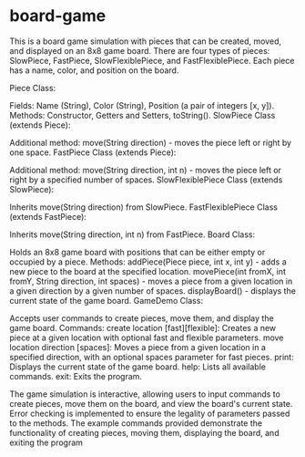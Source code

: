 # board-game

This is a board game simulation with pieces that can be created, moved, and displayed on an 8x8 game board. There are four types of pieces: SlowPiece, FastPiece, SlowFlexiblePiece, and FastFlexiblePiece. Each piece has a name, color, and position on the board.

Piece Class:

Fields: Name (String), Color (String), Position (a pair of integers [x, y]).
Methods: Constructor, Getters and Setters, toString().
SlowPiece Class (extends Piece):

Additional method: move(String direction) - moves the piece left or right by one space.
FastPiece Class (extends Piece):

Additional method: move(String direction, int n) - moves the piece left or right by a specified number of spaces.
SlowFlexiblePiece Class (extends SlowPiece):

Inherits move(String direction) from SlowPiece.
FastFlexiblePiece Class (extends FastPiece):

Inherits move(String direction, int n) from FastPiece.
Board Class:

Holds an 8x8 game board with positions that can be either empty or occupied by a piece.
Methods:
addPiece(Piece piece, int x, int y) - adds a new piece to the board at the specified location.
movePiece(int fromX, int fromY, String direction, int spaces) - moves a piece from a given location in a given direction by a given number of spaces.
displayBoard() - displays the current state of the game board.
GameDemo Class:

Accepts user commands to create pieces, move them, and display the game board.
Commands:
create location [fast][flexible]: Creates a new piece at a given location with optional fast and flexible parameters.
move location direction [spaces]: Moves a piece from a given location in a specified direction, with an optional spaces parameter for fast pieces.
print: Displays the current state of the game board.
help: Lists all available commands.
exit: Exits the program.

The game simulation is interactive, allowing users to input commands to create pieces, move them on the board, and view the board's current state. Error checking is implemented to ensure the legality of parameters passed to the methods. The example commands provided demonstrate the functionality of creating pieces, moving them, displaying the board, and exiting the program
